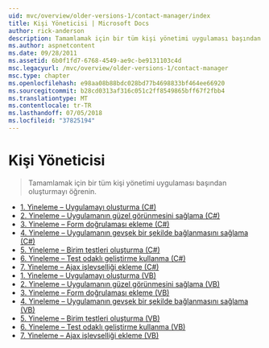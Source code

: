 ```yaml
---
uid: mvc/overview/older-versions-1/contact-manager/index
title: Kişi Yöneticisi | Microsoft Docs
author: rick-anderson
description: Tamamlamak için bir tüm kişi yönetimi uygulaması başından oluşturmayı öğrenin.
ms.author: aspnetcontent
ms.date: 09/28/2011
ms.assetid: 6b0f1fd7-6768-4549-ae9c-be9131103c4d
msc.legacyurl: /mvc/overview/older-versions-1/contact-manager
msc.type: chapter
ms.openlocfilehash: e98aa08b88bdc028bd77b4698833bf464ee66920
ms.sourcegitcommit: b28cd0313af316c051c2ff8549865bff67f2fbb4
ms.translationtype: MT
ms.contentlocale: tr-TR
ms.lasthandoff: 07/05/2018
ms.locfileid: "37825194"
---
```

<a name="contact-manager"></a>Kişi Yöneticisi
====================
> Tamamlamak için bir tüm kişi yönetimi uygulaması başından oluşturmayı öğrenin.


- [1. Yineleme – Uygulamayı oluşturma (C#)](iteration-1-create-the-application-cs.md)
- [2. Yineleme – Uygulamanın güzel görünmesini sağlama (C#)](iteration-2-make-the-application-look-nice-cs.md)
- [3. Yineleme – Form doğrulaması ekleme (C#)](iteration-3-add-form-validation-cs.md)
- [4. Yineleme – Uygulamanın gevşek bir şekilde bağlanmasını sağlama (C#)](iteration-4-make-the-application-loosely-coupled-cs.md)
- [5. Yineleme – Birim testleri oluşturma (C#)](iteration-5-create-unit-tests-cs.md)
- [6. Yineleme – Test odaklı geliştirme kullanma (C#)](iteration-6-use-test-driven-development-cs.md)
- [7. Yineleme – Ajax işlevselliği ekleme (C#)](iteration-7-add-ajax-functionality-cs.md)
- [1. Yineleme – Uygulamayı oluşturma (VB)](iteration-1-create-the-application-vb.md)
- [2. Yineleme – Uygulamanın güzel görünmesini sağlama (VB)](iteration-2-make-the-application-look-nice-vb.md)
- [3. Yineleme – Form doğrulaması ekleme (VB)](iteration-3-add-form-validation-vb.md)
- [4. Yineleme – Uygulamanın gevşek bir şekilde bağlanmasını sağlama (VB)](iteration-4-make-the-application-loosely-coupled-vb.md)
- [5. Yineleme – Birim testleri oluşturma (VB)](iteration-5-create-unit-tests-vb.md)
- [6. Yineleme – Test odaklı geliştirme kullanma (VB)](iteration-6-use-test-driven-development-vb.md)
- [7. Yineleme – Ajax işlevselliği ekleme (VB)](iteration-7-add-ajax-functionality-vb.md)
